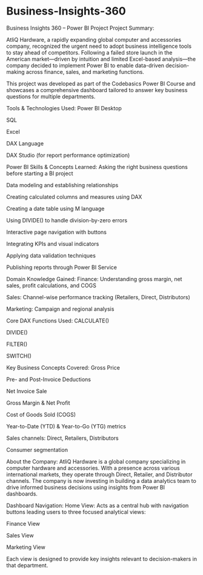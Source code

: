 # Business-Insights-360
Business Insights 360 – Power BI Project
Project Summary:

AtliQ Hardware, a rapidly expanding global computer and accessories company, recognized the urgent need to adopt business intelligence tools to stay ahead of competitors. Following a failed store launch in the American market—driven by intuition and limited Excel-based analysis—the company decided to implement Power BI to enable data-driven decision-making across finance, sales, and marketing functions.

This project was developed as part of the Codebasics Power BI Course and showcases a comprehensive dashboard tailored to answer key business questions for multiple departments.

Tools & Technologies Used:
Power BI Desktop

SQL

Excel

DAX Language

DAX Studio (for report performance optimization)

Power BI Skills & Concepts Learned:
Asking the right business questions before starting a BI project

Data modeling and establishing relationships

Creating calculated columns and measures using DAX

Creating a date table using M language

Using DIVIDE() to handle division-by-zero errors

Interactive page navigation with buttons

Integrating KPIs and visual indicators

Applying data validation techniques

Publishing reports through Power BI Service

Domain Knowledge Gained:
Finance: Understanding gross margin, net sales, profit calculations, and COGS

Sales: Channel-wise performance tracking (Retailers, Direct, Distributors)

Marketing: Campaign and regional analysis

Core DAX Functions Used:
CALCULATE()

DIVIDE()

FILTER()

SWITCH()

Key Business Concepts Covered:
Gross Price

Pre- and Post-Invoice Deductions

Net Invoice Sale

Gross Margin & Net Profit

Cost of Goods Sold (COGS)

Year-to-Date (YTD) & Year-to-Go (YTG) metrics

Sales channels: Direct, Retailers, Distributors

Consumer segmentation

About the Company:
AtliQ Hardware is a global company specializing in computer hardware and accessories. With a presence across various international markets, they operate through Direct, Retailer, and Distributor channels. The company is now investing in building a data analytics team to drive informed business decisions using insights from Power BI dashboards.

Dashboard Navigation:
Home View:
Acts as a central hub with navigation buttons leading users to three focused analytical views:

Finance View

Sales View

Marketing View

Each view is designed to provide key insights relevant to decision-makers in that department.

